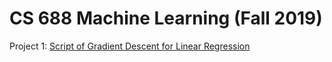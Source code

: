 # CS 688 Machine Learning (Fall 2019)

Project 1: [Script of Gradient Descent for Linear Regression](https://github.com/JuliaHsu/Machine-Learning/tree/master/HW2/LinearRegression)
